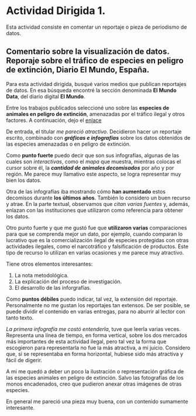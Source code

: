 # Actividad Dirigida 1.

Esta actividad consiste en comentar un reportaje o pieza de periodismo de datos.

## Comentario sobre la visualización de datos. Reporaje sobre el tráfico de especies en peligro de extinción, Diario El Mundo, España.

Para esta actividad dirigida, busqué varios medios que publican reportajes de datos. En esa búsqueda encontré la sección denominada __El Mundo Data__, del diario digital __El Mundo__. 

Entre los trabajos publicados seleccioné uno sobre las __especies de animales en peligro de extinción__, amenazadas por el tráfico ilegal y otros factores. A continuación, dejo el [enlace](https//:www.elmundo.es)

De entrada, el titular *me pareció atractivo*. Decidieron hacer un reportaje escrito, combinado con ***gráficas e infografías*** sobre los datos obtenidos de las especies amenazadas o en peligro de extinción. 

Como __punto fuerte__ puedo decir que son sus infografías, algunas de las cuales son *interactivas*, como el *mapa* que muestra, mientras colocas el cursor sobre él, la ***cantidad de animales decomisados*** por año y por región. Me parece muy llamativo este aspecto, se logra representar muy bien los datos. 

Otra de las infografías iba mostrando cómo __han aumentado__ estos decomisos durante __los últimos años__. También lo considero un buen recurso y atrae. En la parte textual, observamos que *citan varias fuentes* y, además, enlazan con las instituciones que utilizaron como referencia para obtener los datos. 

Otro punto fuerte y que me gustó fue que __utilizaron varias__ comparaciones para que se comprenda mejor un dato, por ejemplo, cuando comparan lo lucrativo que es la comercialización ilegal de especies protegidas con otras actividades ilegales, como el narcotráfico y falsificación de productos. Este tipo de recurso lo utilizan en varias ocasiones y me parece muy atractivo. 

Tiene otros elementos interesantes:
1. La nota metodológica.
2.  La explicación del proceso de investigación.
3.  El desarrollo de las inforgrafías.

Como __puntos débiles__ puedo indicar, tal vez, la extensión del reportaje. Personalmente no me gustan los reportajes tan extensos. De ser posible, se puede dividir el contenido en varias entregas, para no aburrir al lector con tanto texto.

*La primera infografía me costó entenderla*, tuve que leerla varias veces. Representa una línea de tiempo, en forma vertical, sobre los dos mercados más importantes de esta actividad ilegal, pero tal vez la forma que escogieron para representarla no fue la más atractiva, a mi juicio. Considero que, si se representaba en forma horizontal, hubiese sido más atractiva y fácil de digerir.

A mi me quedó a deber un poco la ilustración o representación gráfica de las especies animales en peligro de extinción. Salvo las fotografías de los monos encadenados, creo que pudieron anexar otras imágenes de otras especies.

En general me pareció una pieza muy buena, con un contenido sumamente interesante.

